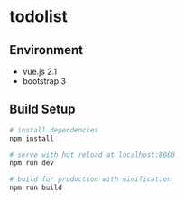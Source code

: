 # todolist

## Environment

- vue.js 2.1
- bootstrap 3

## Build Setup

``` bash
# install dependencies
npm install

# serve with hot reload at localhost:8080
npm run dev

# build for production with minification
npm run build
```

